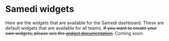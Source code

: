 # Samedi widgets
Here are the widgets that are available for the Samedi dashboard. These are default widgets that are available for all teams. ~~If you want to create your own widgets, please see the [widget documentation](../README.md).~~ Coming soon.